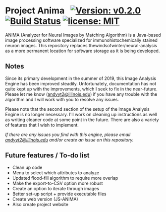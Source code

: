 # Project Anima &nbsp;   [![Version: v0.2.0](https://img.shields.io/badge/version-v0.2.0-red.svg)](https://travis-ci.com/thewindsofwinter/anima) [![Build Status](https://travis-ci.com/thewindsofwinter/anima.svg?branch=master)](https://travis-ci.com/thewindsofwinter/anima) [![license: MIT](https://img.shields.io/badge/license-MIT-yellow.svg)](https://opensource.org/licenses/MIT)



ANIMA (Analyzer for Neural Images by Matching Algorithm) is a Java-based image processing software specialized for 
immunohistochemically stained neuron images. This repository replaces thewindsofwinter/neural-analysis as a more permanent 
location for software storage as it is being developed.

## Notes
Since its primary development in the summer of 2019, this Image Analysis Engine has been improved steadily. Unfortunately, 
documentation has not quite kept up with the improvements, which I seek to fix in the near-future. Please let me know 
([andyyt2@illinois.edu](mailto:andyyt2@illinois.edu)) if you have any trouble with the algorithm and I will work with you
to resolve any issues.

Please note that the second section of the setup of the Image Analysis Engine is no longer necessary. I'll work on cleaning up 
instructions as well as writing cleaner code at some point in the future. There are also a variety of features that I wish to 
implement.

*If there are any issues you find with this engine, please email andyyt2@illinois.edu and/or create an issue on this repository.*

## Future features / To-do list
 - Clean up code
 - Menu to select which attributes to analyze
 - Updated flood-fill algorithm to require more overlap
 - Make the export-to-CSV option more robust
 - Create an option to iterate through images
 - Better set-up script + provide executable files
 - Create web version (JS-ANIMA)
 - Also create project website
